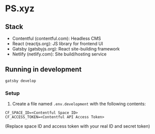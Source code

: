 # PS.xyz

## Stack
- Contentful (contentful.com): Headless CMS
- React (reactjs.org): JS library for frontend UI
- Gatsby (gatsbyjs.org): React site-building framework
- Netlify (netlify.com): Site build/hosting service

## Running in development
`gatsby develop`

### Setup
1. Create a file named `.env.development` with the following contents:
```
CF_SPACE_ID=<Contentful Space ID>
CF_ACCESS_TOKEN=<Contentful API Access Token>
```
(Replace space ID and access token with your real ID and secret token)
